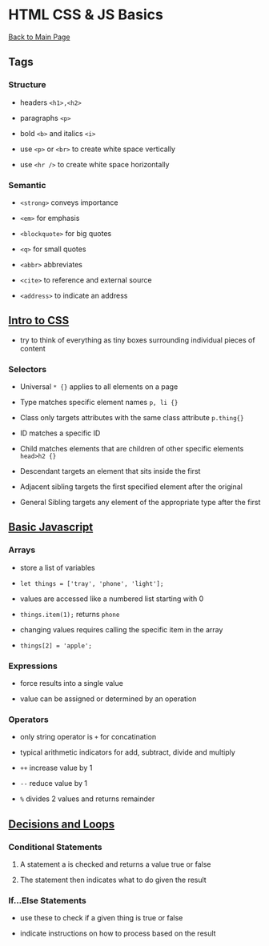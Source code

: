 # HTML CSS & JS Basics

[Back to Main Page](README.md)

## Tags

### Structure

- headers `<h1>,<h2>`

- paragraphs `<p>`

- bold `<b>` and italics `<i>`

- use `<p>` or `<br>` to create white space vertically

- use `<hr />` to create white space horizontally

### Semantic

- `<strong>` conveys importance

- `<em>` for emphasis

- `<blockquote>` for big quotes

- `<q>` for small quotes

- `<abbr>` abbreviates

- `<cite>` to reference and external source

- `<address>` to indicate an address

## [Intro to CSS](css.md)

- try to think of everything as tiny boxes surrounding individual pieces of content

### Selectors

- Universal `* {}` applies to all elements on a page

- Type matches specific element names `p, li {}`

- Class only targets attributes with the same class attribute `p.thing{}`

- ID matches a specific ID 

- Child matches elements that are children of other specific elements `head>h2 {}`

- Descendant targets an element that sits inside the first 

- Adjacent sibling targets the first specified element after the original

- General Sibling targets any element of the appropriate type after the first

## [Basic Javascript](program-java.md)

### Arrays

- store a list of variables

- `let things = ['tray', 'phone', 'light'];`

- values are accessed like a numbered list starting with 0

- `things.item(1);` returns `phone`

- changing values requires calling the specific item in the array

- `things[2] = 'apple';`

### Expressions 

- force results into a single value

- value can be assigned or determined by an operation

### Operators

- only string operator is `+` for concatination

- typical arithmetic indicators for add, subtract, divide and multiply

- `++` increase value by 1

- `--` reduce value by 1 

- `%` divides 2 values and returns remainder

## [Decisions and Loops](decisions.md)

### Conditional Statements

1. A statement a is checked and returns a value true or false

1. The statement then indicates what to do given the result

### If...Else Statements

- use these to check if a given thing is true or false

- indicate instructions on how to process based on the result

